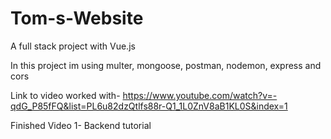 # Tom-s-Website
A full stack project with Vue.js

In this project im using multer, mongoose, postman, nodemon, express and cors

Link to video worked with- https://www.youtube.com/watch?v=-qdG_P85fFQ&list=PL6u82dzQtlfs88r-Q1_1L0ZnV8aB1KL0S&index=1

Finished Video 1- Backend tutorial

